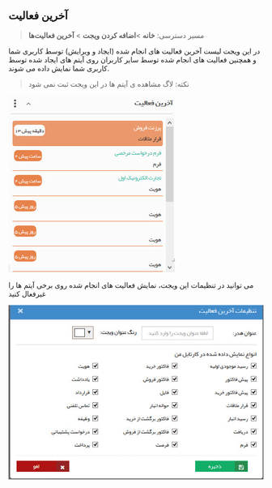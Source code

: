 ﻿## آخرین فعالیت 

>  مسیر دسترسی:  **خانه** >**اضافه کردن ویجت** > **آخرین فعالیت‌ها**  

در این ویجت لیست آخرین فعالیت های انجام شده (ایجاد و ویرایش) توسط کاربری شما و همچنین فعالیت های انجام شده توسط سایر کاربران روی آیتم های ایجاد شده توسط کاربری شما نمایش داده می شوند.

> نکته: لاگ مشاهده ی آیتم ها  در این ویجت ثبت نمی شود

![](Lastactivity.jpg)

می توانید در تنظیمات این ویجت، نمایش فعالیت های انجام شده روی برخی آیتم ها را غیرفعال کنید 

![](Lastactivity1.jpg)

